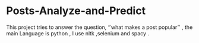# Posts-Analyze-and-Predict
This project tries to answer the question, ״what makes a post popular״ , the main Language is python , I use nltk ,selenium and spacy .  
